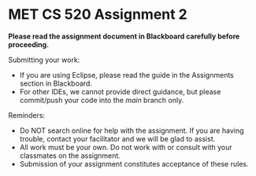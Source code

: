 # MET CS 520 Assignment 2

**Please read the assignment document in Blackboard carefully before proceeding.**

Submitting your work:

* If you are using Eclipse, please read the guide in the Assignments section in Blackboard.
* For other IDEs, we cannot provide direct guidance, but please commit/push 
your code into the *main* branch only.

Reminders:

* Do NOT search online for help with the assignment. 
If you are having trouble, contact your facilitator and we will be glad to assist.
* All work must be your own. 
Do not work with or consult with your classmates on the assignment.
* Submission of your assignment constitutes acceptance of these rules.